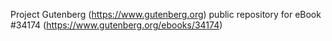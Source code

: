 Project Gutenberg (https://www.gutenberg.org) public repository for eBook #34174 (https://www.gutenberg.org/ebooks/34174)
